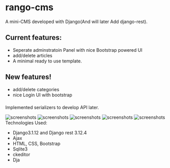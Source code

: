 # rango-cms

A mini-CMS developed with Django(And will later Add django-rest).

## Current features:
- Seperate adminstratoin Panel with nice Bootstrap powered UI
- add/delete articles
- A minimal ready to use template.
## New features!
- add/delete categories
- nice Login UI with bootstrap

### 
Implemented serializers to develop API later.

![screenshots](login.jpeg)
![screenshots](panel.jpeg)
![screenshots](panel2.jpeg)
![screenshots](panel3.jpeg)
![screenshots](post.jpeg)
Technologies Used:
- Django3.1.12 and Django rest 3.12.4
- Ajax
- HTML, CSS, Bootstrap
- Sqlite3
- ckeditor
- Dja

